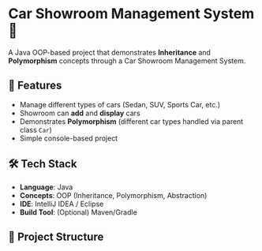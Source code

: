 # Car Showroom Management System 🚗

A Java OOP-based project that demonstrates **Inheritance** and **Polymorphism** concepts through a Car Showroom Management System.

## 📌 Features
- Manage different types of cars (Sedan, SUV, Sports Car, etc.)
- Showroom can **add** and **display** cars
- Demonstrates **Polymorphism** (different car types handled via parent class `Car`)
- Simple console-based project

## 🛠️ Tech Stack
- **Language**: Java
- **Concepts**: OOP (Inheritance, Polymorphism, Abstraction)
- **IDE**: IntelliJ IDEA / Eclipse
- **Build Tool**: (Optional) Maven/Gradle

## 📂 Project Structure
